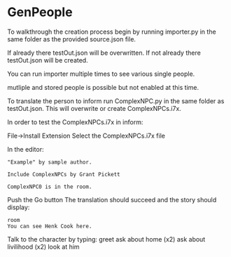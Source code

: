 GenPeople
=========
To walkthrough the creation process  begin by running importer.py in the same folder as the provided source.json file.

If already there testOut.json will be overwritten.
If not already there testOut.json will be created.

You can run importer multiple times to see various single people.

mutliple and stored people is possible but not enabled at this time.

To translate the person to inform run ComplexNPC.py in the same folder as testOut.json.
This will overwrite or create ComplexNPCs.i7x.

In order to test the ComplexNPCs.i7x in inform:

File->Install Extension
 Select the ComplexNPCs.i7x file

In the editor:
```inform7
"Example" by sample author.  

Include ComplexNPCs by Grant Pickett

ComplexNPC0 is in the room.
```

Push the Go button
The translation should succeed and the story should display:
```inform7
room
You can see Henk Cook here.
```
Talk to the character by typing:
greet
ask about home (x2)
ask about livilihood (x2)
look at him
